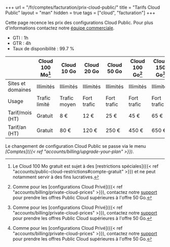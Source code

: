+++
url = "/fr/comptes/facturation/prix-cloud-public/"
title = "Tarifs Cloud Public"
layout = "man"
hidden = true
tags = ["cloud", "facturation"]
+++

Cette page recence les prix des configurations Cloud Public. Pour plus d'informations contactez notre [équipe commerciale](https://www.alwaysdata.com/fr/#contact).

* GTI : 1h
* GTR : 4h
* Taux de disponibilité : 99.7 %

|                   | Cloud 100 Mo[^1] | Cloud 10 Go  | Cloud 20 Go | Cloud 50 Go | Cloud 100 Go[^2] | Cloud 150 Go[^2] | Cloud 300 Go[^2] |
| ----------------- | ---------------- | ------------ | ----------- | ----------- | ---------------- | ---------------- | ---------------- |
| Sites et domaines | Illimités        | Illimités    | Illimités   | Illimités   | Illimités        | Illimités        | Illimités        |
| Usage             | Trafic limité    | Trafic moyen | Fort trafic | Fort trafic | Fort trafic      | Fort trafic      | Fort trafic      |
| Tarif/mois (HT)   | Gratuit          | 8 €          | 12 €        | 25 €        | 45 €             | 65 €             | 125 €            |
| Tarif/an (HT)     | Gratuit          | 80 €         | 120 €       | 250 €       | 450 €            | 650 €            | 1250 €           |

Le changement de configuration Cloud Public se passe via le menu *[Comptes]({{< ref "accounts/billing/upgrade-your-plan" >}})*.

[^1]: Le Cloud 100 Mo gratuit est sujet à des [restrictions spéciales]({{< ref "accounts/public-cloud-restrictions#compte-gratuit" >}}) et ne peut notamment servir à des fins lucratives.
[^2]: Comme pour les [configurations Cloud Privé]({{< ref "accounts/billing/private-cloud-prices" >}}), contactez notre [support](https://admin.alwaysdata.com/support/) pour prendre les offres Public Cloud supérieures à l'offre 50 Go.
